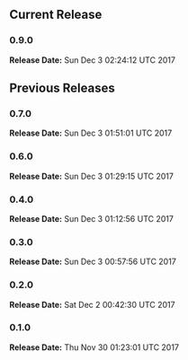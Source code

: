 ## Current Release 
### 0.9.0 
**Release Date:** Sun Dec  3 02:24:12 UTC 2017     
## Previous Releases 
### 0.7.0 
**Release Date:** Sun Dec  3 01:51:01 UTC 2017     
### 0.6.0 
**Release Date:** Sun Dec  3 01:29:15 UTC 2017     
### 0.4.0 
**Release Date:** Sun Dec  3 01:12:56 UTC 2017     
### 0.3.0 
**Release Date:** Sun Dec  3 00:57:56 UTC 2017     
### 0.2.0 
**Release Date:** Sat Dec  2 00:42:30 UTC 2017     
### 0.1.0
**Release Date:** Thu Nov 30 01:23:01 UTC 2017

